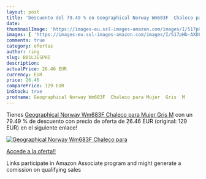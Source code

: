 ```yaml
---
layout: post
title: 'Descuento del 79.49 % en Geographical Norway Wm683F  Chaleco para'
date: 
thumbnailImage: 'https://images-eu.ssl-images-amazon.com/images/I/517pHb-AXDL._SL200_.jpg'
images: [ 'https://images-eu.ssl-images-amazon.com/images/I/517pHb-AXDL._SL200_.jpg' ]
comments: true
category: ofertas
author: ring
slug: B01L3E5P8I
description:
actualPrice: 26.46 EUR
currency: EUR
price: 26.46
comparePrice: 129 EUR
inStock: true
prodname: Geographical Norway Wm683F  Chaleco para Mujer  Gris  M
---
```


Tienes [Geographical Norway Wm683F  Chaleco para Mujer  Gris  M](https://www.amazon.es/dp/B01L3E5P8I/?tag=tolees-21) con un 79.49 % de descuento con precio de oferta de 26.46 EUR (original: 129 EUR) en el siguiente enlace!

[![Geographical Norway Wm683F  Chaleco para](https://images-eu.ssl-images-amazon.com/images/I/517pHb-AXDL._SL200_.jpg)](https://www.amazon.es/dp/B01L3E5P8I/?tag=tolees-21)

[Accede a la oferta!!](https://www.amazon.es/dp/B01L3E5P8I/?tag=tolees-21)

Links participate in Amazon Associate program and might generate a comission on qualifying sales


